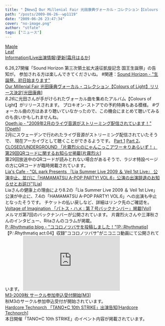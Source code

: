 ```yaml
---
title: "【News】Our Millenial Fair 光田康典ヴォーカル・コレクション【Colours of Light】リリース決定"
path: "/posts/2009-06-26--wp1119"
date: "2009-06-26 23:47:34"
cover: "no-image.png"
author: "stfate"
tags: ["ニュース"]
---
```


<style type="text/css">
<!--
p {white-space: pre-wrap};
-->
</style>

<a class="topics" href="http://shimotsukin.com/" target="_blank">Maple Leaf Information(Live出演情報)更新</a><span class="junre">[<a href="http://shimotsukin.com/" target="_blank">霜月はるか</a>]</span>
<div class="news">6.26,27開催「Sound Horizon 第三次領土拡大遠征凱旋記念 国王生誕祭」の告知が。
参加される方は楽しんできてくださいね。
#関連：<a href="http://sound-horizon.net/" target="_blank">Sound Horizon - "生誕祭、初日始まります"</a></div>
<a class="topics" href="http://www.procyon-studio.com/info/info.html" target="_blank">Our Millenial Fair 光田康典ヴォーカル・コレクション【Colours of Light】リリース決定</a><span class="junre">[<a href="http://www.procyon-studio.com/" target="_blank">光田康典</a>]</span>
<div class="news"><em>8.26</em>に光田さんが手がけられたヴォーカル曲を集めたアルバム【Colours of Light】がリリースされます。
プロキオン･ストアでの予約特典もある模様。
#ヴォーカル曲の方はあまり聴いていなかったので、この機会にまとめて聴いてみるのも良いかもしれませんね。</div>
<a class="topics" href="http://opeth.jp/news/743.html#more-743" target="_blank">Opeth.jp - "2009年2月のライヴ音源がストリーミング配信されています！"</a><span class="junre">[<a href="http://www.opeth.com/" target="_blank">Opeth</a>]</span>
<div class="news">2月にスウェーデンで行われたライヴ音源がストリーミング配信されていたそうで、
現在アーカイヴとして聴くことができるようです。
<a href="http://www.sr.se/webbradio/webbradio.asp?type=broadcast&Id=1817155&BroadcastDate=&IsBlock=" target="_blank">Part 1</a> <a href="http://www.sr.se/webbradio/webbradio.asp?type=latestbroadcast&Id=2663&BroadcastDate=&IsBlock=" target="_blank">Part 2</a>。</div>
<a class="topics" href="http://www.nyanhour.com/" target="_blank">CLOSED/UNDERGROUND 「片霧烈火のにゃんこっこアワー☆りあらいず！」第29回QRコードに関するお知らせ掲載</a><span class="junre">[<a href="http://www.rekka.jp/" target="_blank">片霧烈火</a>]</span>
<div class="news">第29回放送中のQRコードが読みとれない場合があるそうで、ラジオ特設ページの方にQRコードが臨時掲載されています。</div>
<a class="topics" href="http://blog.lias-cafe.com/" target="_blank">Lia's Cafe - "QL park Presents 『Lia Summer Live 2009 ＆ Veil 1st Live』 公演中止、並びに「HAMAMATSU A-POP PARTY! VOL.6」公演の出演辞退のお知らせとお詫び"</a><span class="junre">[<a href="http://www.lias-cafe.com/" target="_blank">Lia</a>]</span>
<div class="news">Liaさんの健康上の理由により8.2の「Lia Summer Live 2009 ＆ Veil 1st Live」公演が中止に、7.4の「HAMAMATSU A-POP PARTY! VOL.6」への出演も中止となったそうです。
チケットの払い戻しなど、詳細はリンク先のご確認を。</div>
<a class="topics" href="http://www.voltagenation.com/blog/" target="_blank">Voltage of Imagination 「パトス・ハメ : 第７号バックナンバー」掲載</a><span class="junre">[<a href="http://www.voltagenation.com/" target="_blank">VoI</a>]</span>
<div class="news">メルマガ第7回のバックナンバーが公開されています。
片霧烈火さんや三澤秋さんのインタビュー、Ritaさんのコラムが掲載。</div>
<a class="topics" href="http://prq.blog44.fc2.com/" target="_blank">P∴Rhythmatiq blog - "ココロノツバサを投稿しました！"</a><span class="junre">[<a href="http://prq.blog44.fc2.com/" target="_blank">P∴Rhythmatiq</a>]</span>
<div class="news">【P∴Rhythmatiq act:04】収録"ココロノツバサ"がニコニコ動画にて公開されています。
<iframe width="312" height="176" src="http://ext.nicovideo.jp/thumb/sm7450924" scrolling="no" style="border:solid 1px #CCC;" frameborder="0"><a href="http://www.nicovideo.jp/watch/sm7450924">【ニコニコ動画】【初音ミク】ココロノツバサ【オリジナル】</a></iframe></div>
<a class="topics" href="http://www.m3net.jp/" target="_blank">M3-2009秋 サークル参加申込受付開始</a><span class="junre">[<a href="http://www.m3net.jp/" target="_blank">M3</a>]</span>
<div class="news">秋M3のサークル参加申込受付が開始されています。</div>
<a class="topics" href="http://www.technorch.com/" target="_blank">Hardcore Technorch 「TANO*C 10th STRIKE」出演告知</a><span class="junre">[<a href="http://www.technorch.com/" target="_blank">Hardcore Technorch</a>]</span>
<div class="news">本日開催「TANO*C 10th STRIKE」のイベント内容が掲載されています。</div>
